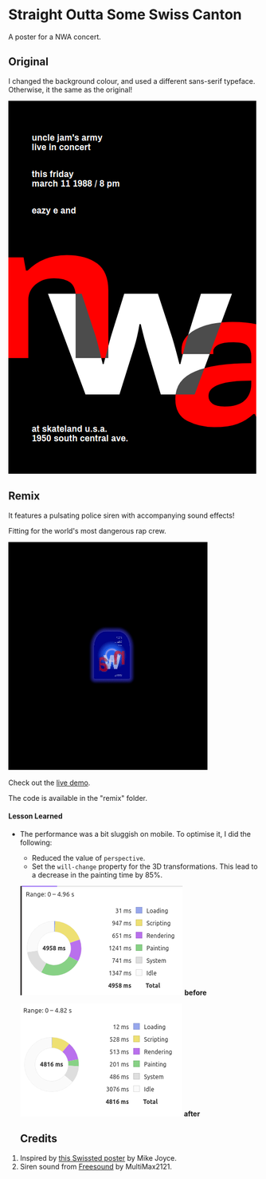 # Straight Outta Some Swiss Canton

A poster for a NWA concert.

## Original

I changed the background colour, and used a different sans-serif typeface. Otherwise, it the same as the original!

![original screenshot](img/screenshot-original.png)

## Remix

It features a pulsating police siren with accompanying sound effects!

Fitting for the world's most dangerous rap crew.

![screenshot](img/screenshot.gif)

Check out the [live demo](https://codepen.io/robjoeol/full/YzWoMGE).

The code is available in the "remix" folder.



#### Lesson Learned

- The performance was a bit sluggish on mobile. To optimise it, I did the following:

  - Reduced the value of `perspective`.
  -  Set the `will-change` property for the 3D transformations.  This lead to a decrease in the painting time by  85%.

    ![without will-change](img/performance-will-change-before.png)
    **before**

    ![without will-change](img/performance-will-change-after.png)
    **after**

  ## Credits

1. Inspired by [this Swissted poster](https://www.swissted.com/products/n-w-a-at-skateland-u-s-a-1988) by Mike Joyce.
1. Siren sound from [Freesound](https://freesound.org/people/MultiMax2121/sounds/156869/) by MultiMax2121.
